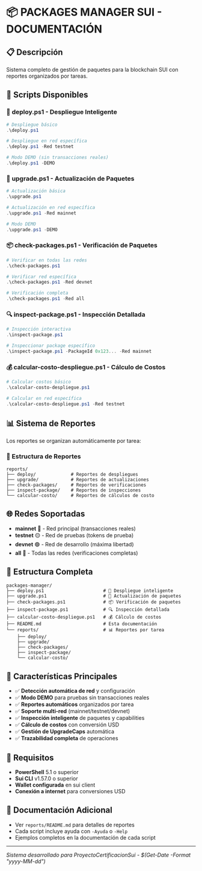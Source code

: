 # 📦 PACKAGES MANAGER SUI - DOCUMENTACIÓN

## 📋 Descripción
Sistema completo de gestión de paquetes para la blockchain SUI con reportes organizados por tareas.

## 🚀 Scripts Disponibles

### 🚀 **deploy.ps1** - Despliegue Inteligente
```powershell
# Despliegue básico
.\deploy.ps1

# Despliegue en red específica
.\deploy.ps1 -Red testnet

# Modo DEMO (sin transacciones reales)
.\deploy.ps1 -DEMO
```

### 🔄 **upgrade.ps1** - Actualización de Paquetes
```powershell
# Actualización básica
.\upgrade.ps1

# Actualización en red específica
.\upgrade.ps1 -Red mainnet

# Modo DEMO
.\upgrade.ps1 -DEMO
```

### 📦 **check-packages.ps1** - Verificación de Paquetes
```powershell
# Verificar en todas las redes
.\check-packages.ps1

# Verificar red específica
.\check-packages.ps1 -Red devnet

# Verificación completa
.\check-packages.ps1 -Red all
```

### 🔍 **inspect-package.ps1** - Inspección Detallada
```powershell
# Inspección interactiva
.\inspect-package.ps1

# Inspeccionar package específico
.\inspect-package.ps1 -PackageId 0x123... -Red mainnet
```

### 💰 **calcular-costo-despliegue.ps1** - Cálculo de Costos
```powershell
# Calcular costos básico
.\calcular-costo-despliegue.ps1

# Calcular en red específica
.\calcular-costo-despliegue.ps1 -Red testnet
```

## 📊 Sistema de Reportes

Los reportes se organizan automáticamente por tarea:

### 📂 Estructura de Reportes
```
reports/
├── deploy/             # Reportes de despliegues
├── upgrade/            # Reportes de actualizaciones  
├── check-packages/     # Reportes de verificaciones
├── inspect-package/    # Reportes de inspecciones
└── calcular-costo/     # Reportes de cálculos de costo
```

## 🌐 Redes Soportadas
- **mainnet** 🔴 - Red principal (transacciones reales)
- **testnet** 🟡 - Red de pruebas (tokens de prueba)  
- **devnet** 🟢 - Red de desarrollo (máxima libertad)
- **all** 🌈 - Todas las redes (verificaciones completas)

## 📁 Estructura Completa
```
packages-manager/
├── deploy.ps1                      # 🚀 Despliegue inteligente
├── upgrade.ps1                     # 🔄 Actualización de paquetes
├── check-packages.ps1              # 📦 Verificación de paquetes
├── inspect-package.ps1             # 🔍 Inspección detallada
├── calcular-costo-despliegue.ps1   # 💰 Cálculo de costos
├── README.md                       # Esta documentación
└── reports/                        # 📊 Reportes por tarea
    ├── deploy/
    ├── upgrade/  
    ├── check-packages/
    ├── inspect-package/
    └── calcular-costo/
```

## 🎯 Características Principales
- ✅ **Detección automática de red** y configuración
- ✅ **Modo DEMO** para pruebas sin transacciones reales
- ✅ **Reportes automáticos** organizados por tarea
- ✅ **Soporte multi-red** (mainnet/testnet/devnet)
- ✅ **Inspección inteligente** de paquetes y capabilities
- ✅ **Cálculo de costos** con conversión USD
- ✅ **Gestión de UpgradeCaps** automática
- ✅ **Trazabilidad completa** de operaciones

## 🔧 Requisitos
- **PowerShell** 5.1 o superior
- **Sui CLI** v1.57.0 o superior
- **Wallet configurada** en sui client
- **Conexión a internet** para conversiones USD

## 📖 Documentación Adicional
- Ver `reports/README.md` para detalles de reportes
- Cada script incluye ayuda con `-Ayuda` o `-Help`
- Ejemplos completos en la documentación de cada script

---
*Sistema desarrollado para ProyectoCertificacionSui - $(Get-Date -Format "yyyy-MM-dd")*